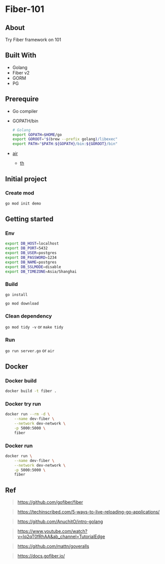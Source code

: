 # Fiber-101

## About

Try Fiber framework on 101

## Built With

- Golang
- Fiber v2
- GORM
- PG

## Prerequire

- Go compiler
- GOPATH/bin

    ```sh
    # Golang
    export GOPATH=$HOME/go
    export GOROOT="$(brew --prefix golang)/libexec"
    export PATH="$PATH:${GOPATH}/bin:${GOROOT}/bin"
    ```

- [air](https://github.com/cosmtrek/air)
    * [th](https://www.somkiat.cc/golang-live-reload/)

## Initial project

### Create mod

```sh
go mod init demo
```

## Getting started

### Env

```sh
export DB_HOST=localhost
export DB_PORT=5432
export DB_USER=postgres
export DB_PASSWORD=1234
export DB_NAME=postgres
export DB_SSLMODE=disable
export DB_TIMEZONE=Asia/Shanghai
```

### Build

`go install`

`go mod download`

### Clean dependency

`go mod tidy -v` or `make tidy`

### Run

`go run server.go` or `air`

## Docker

### Docker build

```sh
docker build -t fiber .
```

### Docker try run

```sh
docker run --rm -d \
    --name dev-fiber \
    --network dev-network \
    -p 5000:5000 \
    fiber
```

### Docker run

```sh
docker run \
    --name dev-fiber \
    --network dev-network \
    -p 5000:5000 \
    fiber
```

## Ref

> https://github.com/gofiber/fiber

> https://techinscribed.com/5-ways-to-live-reloading-go-applications/

> https://github.com/AnuchitO/intro-golang

> https://www.youtube.com/watch?v=Iq2qT0fRhAA&ab_channel=TutorialEdge

> https://github.com/mattn/goveralls

> https://docs.gofiber.io/

